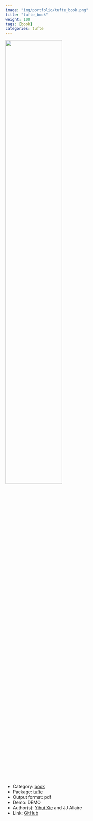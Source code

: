 ```yaml
---
image: "img/portfolio/tufte_book.png"
title: "tufte_book"
weight: 100
tags: [book]
categories: tufte
---
```




<!--more-->

<p><a href="../../img/portfolio/tufte_book.png"><img class = "jf-image-shadow" src="../../img/portfolio/tufte_book.png", width="60%"></a></p>

- Category: [book](../../tags/book)
- Package: [tufte](tufte)
- Output format: pdf
- Demo: DEMO
- Author(s): [Yihui Xie](https://yihui.org/) and JJ Allaire
- Link: [GitHub](https://github.com/rstudio/tufte)


